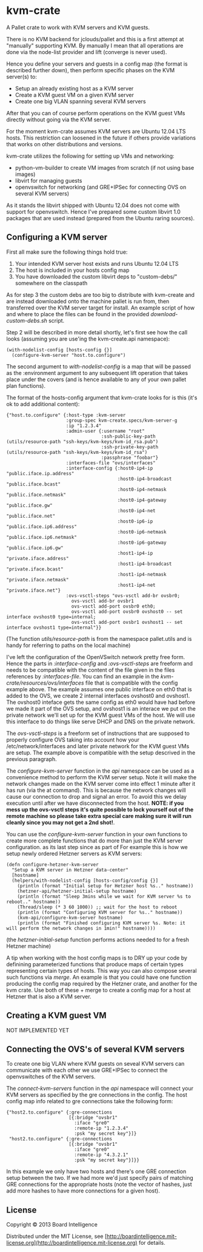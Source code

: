 # kvm-crate

A Pallet crate to work with KVM servers and KVM guests.

There is no KVM backend for jclouds/pallet and this is a first attempt
at "manually" supporting KVM. By manually I mean that all operations
are done via the node-list provider and lift (converge is never used).

Hence you define your servers and guests in a config map (the format is
described further down), then perform specific phases on the KVM server(s) to:
* Setup an already existing host as a KVM server
* Create a KVM guest VM on a given KVM server
* Create one big VLAN spanning several KVM servers

After that you can of course perform operations on the KVM guest VMs
directly without going via the KVM server.

For the moment kvm-crate assumes KVM servers are Ubuntu 12.04 LTS hosts. This
restriction can loosened in the future if others provide variations that
works on other distributions and versions.

kvm-crate utilizes the following for setting up VMs and networking:
* python-vm-builder to create VM images from scratch (if not using base images)
* libvirt for managing guests
* openvswitch for networking (and GRE+IPSec for connecting OVS on several KVM servers)

As it stands the libvirt shipped with Ubuntu 12.04 does not come with
support for openvswitch. Hence I've prepared some custom libvirt 1.0
packages that are used instead (prepared from the Ubuntu raring sources).

## Configuring a KVM server

First all make sure the following things hold true:

1. Your intended KVM server host exists and runs Ubuntu 12.04 LTS
2. The host is included in your hosts config map
3. You have downloaded the custom libvirt deps to "custom-debs/" somewhere on the classpath

As for step 3 the custom debs are too big to distribute with kvm-create
and are instead downloaded onto the machine pallet is run from, then
transferred over the KVM server target for install. An example script
of how and where to place the files can be found in the provided
*download-custom-debs.sh* script.

Step 2 will be described in more detail shortly, let's first see how
the call looks (assuming you are use'ing the kvm-create.api namespace):

    (with-nodelist-config [hosts-config {}]
      (configure-kvm-server "host.to.configure")

The second argument to *with-nodelist-config* is a map that will be passed as the :environment
argument to any subsequent lift operation that takes place under the covers (and is
hence available to any of your own pallet plan functions).

The format of the hosts-config argument that kvm-crate looks for is this (it's ok to
add additional content):

    {"host.to.configure" {:host-type :kvm-server
                          :group-spec kvm-create.specs/kvm-server-g
                          :ip "1.2.3.4"
                          :admin-user {:username "root"
                                       :ssh-public-key-path  (utils/resource-path "ssh-keys/kvm-keys/kvm-id_rsa.pub")
                                       :ssh-private-key-path (utils/resource-path "ssh-keys/kvm-keys/kvm-id_rsa")
                                       :passphrase "foobar"}
                          :interfaces-file "ovs/interfaces"
                          :interface-config {:host0-ip4-ip        "public.iface.ip.address"
                                             :host0-ip4-broadcast "public.iface.bcast"
                                             :host0-ip4-netmask   "public.iface.netmask"
                                             :host0-ip4-gateway   "public.iface.gw"
                                             :host0-ip4-net       "public.iface.net"
                                             :host0-ip6-ip        "public.iface.ip6.address"
                                             :host0-ip6-netmask   "public.iface.ip6.netmask"
                                             :host0-ip6-gateway   "public.iface.ip6.gw"
                                             :host1-ip4-ip        "private.iface.address"
                                             :host1-ip4-broadcast "private.iface.bcast"
                                             :host1-ip4-netmask   "private.iface.netmask"
                                             :host1-ip4-net       "private.iface.net"}
                          :ovs-vsctl-steps "ovs-vsctl add-br ovsbr0;
                            ovs-vsctl add-br ovsbr1
                            ovs-vsctl add-port ovsbr0 eth0;
                            ovs-vsctl add-port ovsbr0 ovshost0 -- set interface ovshost0 type=internal;
                            ovs-vsctl add-port ovsbr1 ovshost1 -- set interface ovshost1 type=internal"}}

(The function *utils/resource-path* is from the namespace pallet.utils and
is handy for referring to paths on the local machine)

I've left the configuration of the OpenVSwitch network pretty free form. Hence
the parts in *:interface-config* and *:ovs-vsctl-steps* are freeform and needs
to be compatible with the content of the file given in the files references
by *:interfaces-file*. You can find an example in the
*kvm-crate/resources/ovs/interfaces* file that is compatible with the config
example above. The example assumes one public interface on eth0 that is added to
the OVS, we create 2 internal interfaces ovshost0 and ovshost1. The ovshost0
inteface gets the same config as eth0 would have had before we made it part of
the OVS setup, and ovshost1 is an interace we put on the private network we'll
set up for the KVM guest VMs of the host. We will use this interface to
do things like serve DHCP and DNS on the private network.

The *ovs-vsctl-steps* is a freeform set of instructions that are supposed
to properly configure OVS taking into account how your /etc/network/interfaces
and later private network for the KVM guest VMs are setup. The example
above is compatible with the setup descrived in the previous paragraph.

The *configure-kvm-server* function in the *api* namespace can be used
as a convenience method to perform the KVM server setup. Note it will
make the network changes made on the KVM server come into effect 1 minute
after it has run (via the at command). This is because the network changes
will cause our connection to drop and signal an error. To avoid this we delay
execution until after we have disconnected from the host. **NOTE: if you
mess up the ovs-vsctl steps it's quite possible to lock yourself out of
the remote machine so please take extra special care making sure it
will run cleanly since you may not get a 2nd shot!**.

You can use the *configure-kvm-server* function in your own functions to
create more complete functions that do more than just the KVM server
configuration. as its last step since
as part of For example this is how we setup newly ordered Hetzner
servers as KVM servers:

    (defn configure-hetzner-kvm-server
      "Setup a KVM server in Hetzner data-center"
      [hostname]
      (helpers/with-nodelist-config [hosts-config/config {}]
        (println (format "Initial setup for Hetzner host %s.." hostname))
        (hetzner-api/hetzner-initial-setup hostname)
        (println (format "Sleep 3mins while we wait for KVM server %s to reboot.." hostname))
        (Thread/sleep (* 3 60 1000)) ;; wait for the host to reboot
        (println (format "Configuring KVM server for %s.." hostname))
        (kvm-api/configure-kvm-server hostname)
        (println (format "Finished configuring KVM server %s. Note: it will perform the network changes in 1min!" hostname))))

(the *hetzner-initial-setup* function performs actions needed to
for a fresh Hetzner machine)

A tip when working with the host config maps is to DRY up your code by
definining parameterized functions that produce maps of certain types
representing certain types of hosts. This way you can also compose
several such functions via *merge*. An example is that you could have
one function producing the config map required by the Hetzner crate,
and another for the kvm crate. Use both of these + merge to create
a config map for a host at Hetzner that is also a KVM server.

## Creating a KVM guest VM

NOT IMPLEMENTED YET

## Connecting the OVS's of several KVM servers

To create one big VLAN where KVM guests on seveal KVM servers can
communicate with each other we use GRE+IPSec to connect the
openvswitches of the KVM servers.

The *connect-kvm-servers* function in the *api* namespace will
connect your KVM servers as specified by the gre connections in
the config. The host config map info related to gre connections
take the following form:

    {"host2.to.configure" {:gre-connections
                           [{:bridge "ovsbr1"
                             :iface "gre0"
                             :remote-ip "1.2.3.4"
                             :psk "my secret key"}]}
     "host2.to.configure" {:gre-connections
                           [{:bridge "ovsbr1"
                             :iface "gre0"
                             :remote-ip "4.3.2.1"
                             :psk "my secret key"}]}}

In this example we only have two hosts and there's one GRE connection
setup between the two. If we had more we'd just specify pairs of
matching GRE connections for the appropriate hosts (note the vector
of hashes, just add more hashes to have more connections for a given
host).

## License

Copyright © 2013 Board Intelligence

Distributed under the MIT License, see
[http://boardintelligence.mit-license.org](http://boardintelligence.mit-license.org)
for details.
